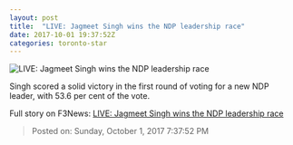 ```yaml
---
layout: post
title:  "LIVE: Jagmeet Singh wins the NDP leadership race"
date: 2017-10-01 19:37:52Z
categories: toronto-star
---
```


![LIVE: Jagmeet Singh wins the NDP leadership race](https://www.thestar.com/content/dam/thestar/news/canada/2017/10/01/jagmeet-singh-wins-the-ndp-leadership-race/jagmeet_singh.jpg)

Singh scored a solid victory in the first round of voting for a new NDP leader, with 53.6 per cent of the vote.


Full story on F3News: [LIVE: Jagmeet Singh wins the NDP leadership race](http://www.f3nws.com/n/pNXnkB)

> Posted on: Sunday, October 1, 2017 7:37:52 PM

